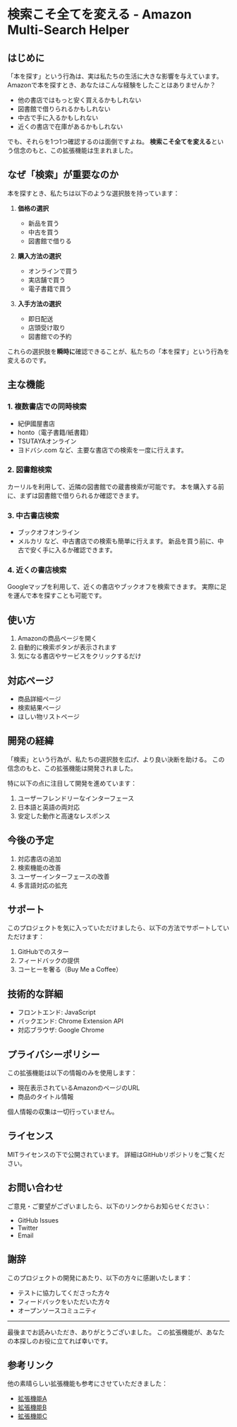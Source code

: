# 検索こそ全てを変える - Amazon Multi-Search Helper

## はじめに

「本を探す」という行為は、実は私たちの生活に大きな影響を与えています。
Amazonで本を探すとき、あなたはこんな経験をしたことはありませんか？

- 他の書店ではもっと安く買えるかもしれない
- 図書館で借りられるかもしれない
- 中古で手に入るかもしれない
- 近くの書店で在庫があるかもしれない

でも、それらを1つ1つ確認するのは面倒ですよね。
**検索こそ全てを変える**という信念のもと、この拡張機能は生まれました。

## なぜ「検索」が重要なのか

本を探すとき、私たちは以下のような選択肢を持っています：

1. **価格の選択**
   - 新品を買う
   - 中古を買う
   - 図書館で借りる

2. **購入方法の選択**
   - オンラインで買う
   - 実店舗で買う
   - 電子書籍で買う

3. **入手方法の選択**
   - 即日配送
   - 店頭受け取り
   - 図書館での予約

これらの選択肢を**瞬時に**確認できることが、私たちの「本を探す」という行為を変えるのです。

## 主な機能

### 1. 複数書店での同時検索
- 紀伊國屋書店
- honto（電子書籍/紙書籍）
- TSUTAYAオンライン
- ヨドバシ.com
など、主要な書店での検索を一度に行えます。

### 2. 図書館検索
カーリルを利用して、近隣の図書館での蔵書検索が可能です。
本を購入する前に、まずは図書館で借りられるか確認できます。

### 3. 中古書店検索
- ブックオフオンライン
- メルカリ
など、中古書店での検索も簡単に行えます。
新品を買う前に、中古で安く手に入るか確認できます。

### 4. 近くの書店検索
Googleマップを利用して、近くの書店やブックオフを検索できます。
実際に足を運んで本を探すことも可能です。

## 使い方

1. Amazonの商品ページを開く
2. 自動的に検索ボタンが表示されます
3. 気になる書店やサービスをクリックするだけ

## 対応ページ

- 商品詳細ページ
- 検索結果ページ
- ほしい物リストページ

## 開発の経緯

「検索」という行為が、私たちの選択肢を広げ、より良い決断を助ける。
この信念のもと、この拡張機能は開発されました。

特に以下の点に注目して開発を進めています：

1. ユーザーフレンドリーなインターフェース
2. 日本語と英語の両対応
3. 安定した動作と高速なレスポンス

## 今後の予定

1. 対応書店の追加
2. 検索機能の改善
3. ユーザーインターフェースの改善
4. 多言語対応の拡充

## サポート

このプロジェクトを気に入っていただけましたら、以下の方法でサポートしていただけます：

1. GitHubでのスター
2. フィードバックの提供
3. コーヒーを奢る（Buy Me a Coffee）

## 技術的な詳細

- フロントエンド: JavaScript
- バックエンド: Chrome Extension API
- 対応ブラウザ: Google Chrome

## プライバシーポリシー

この拡張機能は以下の情報のみを使用します：
- 現在表示されているAmazonのページのURL
- 商品のタイトル情報

個人情報の収集は一切行っていません。

## ライセンス

MITライセンスの下で公開されています。
詳細はGitHubリポジトリをご覧ください。

## お問い合わせ

ご意見・ご要望がございましたら、以下のリンクからお知らせください：
- GitHub Issues
- Twitter
- Email

## 謝辞

このプロジェクトの開発にあたり、以下の方々に感謝いたします：
- テストに協力してくださった方々
- フィードバックをいただいた方々
- オープンソースコミュニティ

---

最後までお読みいただき、ありがとうございました。
この拡張機能が、あなたの本探しのお役に立てれば幸いです。

## 参考リンク

他の素晴らしい拡張機能も参考にさせていただきました：
- [拡張機能A](https://example.com/extension-a)
- [拡張機能B](https://example.com/extension-b)
- [拡張機能C](https://example.com/extension-c) 